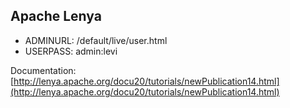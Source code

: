 ## Apache Lenya

* ADMINURL: /default/live/user.html
* USERPASS: admin:levi

Documentation: [http://lenya.apache.org/docu20/tutorials/newPublication14.html](http://lenya.apache.org/docu20/tutorials/newPublication14.html)